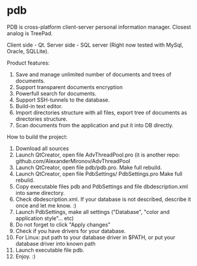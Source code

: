 pdb
===
PDB is  cross-platform client-server personal information manager. 
Closest analog is TreePad.

Client side - Qt.
Server side - SQL server (Right now tested with MySql, Oracle, SQLLite).

Product features: 

1. Save and manage unlimited number of documents and trees of documents. 
2. Support transparent documents encryption
3. Powerfull search for documents. 
4. Support SSH-tunnels to the database. 
5. Build-in text editor. 
6. Import directories structure with all files, export tree of documents as directories structure. 
7. Scan documents from the application and put it into DB directly.


How to build the project: 

1. Download all sources
2. Launch QtCreator, open file AdvThreadPool.pro (it is another repo: github.com/AlexanderMironov/AdvThreadPool 
3. Launch QtCreator, open file pdb/pdb.pro. Make full rebuild. 
4. Launch QtCreator, open file PdbSettings/ PdbSettings.pro Make full rebuild. 
5. Copy executable files pdb and PdbSettings and file dbdescription.xml into same directory. 
6. Check  dbdescription.xml. If your database is not described, describe it once and let me know. :) 
7. Launch  PdbSettings, make all settings ("Database", "color and application style"... etc)
8. Do not forget to click "Apply changes"
9. Check if you have drivers for your database. 
10. For Linux: put path to your database driver in $PATH, or put your database driver into known path 
11. Launch executable file pdb. 
12. Enjoy. :)
